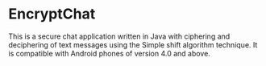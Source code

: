 # EncryptChat
This is a secure chat application written in Java with ciphering and deciphering of text messages using the Simple shift algorithm technique. It is compatible with Android phones of version 4.0 and above. 
